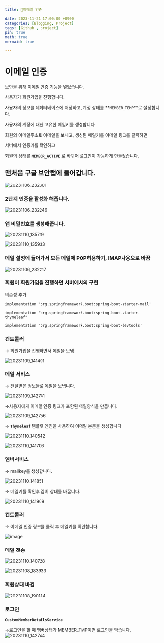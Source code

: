 ```yaml
---
title: 📧이메일 인증

date: 2023-11-21 17:00:00 +0900
categories: [Blogging, Project]
tags: [Github , project]
pin: true
math: true
mermaid: true

---
```

#  **이메일 인증**

보안을 위해 이메일 인증 기능을 넣었습니다.

사용자가 회원가입을 진행합니다. 

사용자의 정보를 데이터베이스에 저장하고, 계정 상태를 **`MEMBER_TEMP`**로 설정합니다.

사용자의 계정에 대한 고유한 메일키를 생성합니다

회원의 이메일주소로 이메일을 보내고, 생성된 메일키를 이메일 링크를 클릭하면 

서버에서 인증키를 확인하고 

회원의 상태를 **`MEMBER_ACTIVE`** 로 바뀌어 로그인이 가능하게 만들었습니다.


## **맨처음 구글 보안탭에 들어갑니다.**

![20231106_232301](https://github.com/ararp1006/Algorithm/assets/130068083/f88f20a2-8b7c-47f5-8237-12308a4831c5)

### **2단계 인증을 활성화 해줍니다.**

![20231106_232246](https://github.com/ararp1006/Algorithm/assets/130068083/707b48f5-386f-4ba2-b667-800cf612a4f2)

### **앱 비밀번호를 생성해줍니다.**


![20231110_135719](https://github.com/ararp1006/Algorithm/assets/130068083/33cf6c9f-6961-477c-83a2-272615d1490e)

![20231110_135933](https://github.com/ararp1006/Algorithm/assets/130068083/95db3c7c-13c3-497a-ba92-83d334b6d6b0)

### **메일 설정에 들어가서 모든 메일에 POP허용하기, IMAP사용으로 바꿈**

![20231106_232217](https://github.com/ararp1006/Algorithm/assets/130068083/f36321a4-0609-46b1-880c-428ab1acbf8b)


### **회원이 회원가입을 진행하면  서버에서의 구현**

의존성 추가

`implementation 'org.springframework.boot:spring-boot-starter-mail'`    

`implementation "org.springframework.boot:spring-boot-starter-thymeleaf"`   

`implementation 'org.springframework.boot:spring-boot-devtools'`

### **컨트롤러**

→ 회원가입을 진행하면서 메일을 보냄

![20231109_141401](https://github.com/ararp1006/Algorithm/assets/130068083/28231091-69d3-44fd-91cb-c5ca648454af)


### **메일 서비스**

→ 전달받은 정보들로 메일을 보냅니다.

![20231109_142741](https://github.com/ararp1006/Algorithm/assets/130068083/c19d4db1-12f5-4a70-aef2-1d6946b5cf9b)

→사용자에게 이메일 인증 링크가 포함된 메일양식을 만듭니다.

![20231109_142756](https://github.com/ararp1006/Algorithm/assets/130068083/839b34e3-1f5f-400e-a460-d62d4f8bd112)


→ **`Thymeleaf`** 템플릿 엔진을 사용하여 이메일 본문을 생성합니다

![20231110_140542](https://github.com/ararp1006/Algorithm/assets/130068083/f3f27bff-9176-4022-b741-fac50441b358)

![20231110_141706](https://github.com/ararp1006/Algorithm/assets/130068083/4ffcfd6a-fcc8-424b-b9e3-2fea54a5c210)

### **멤버서비스**

→ mailkey를 생성합니다.

![20231110_141851](https://github.com/ararp1006/Algorithm/assets/130068083/7342c296-3bd5-4de3-95e2-6d0d7707e70e)

→ 메일키를 확인후 멤버 상태를 바꿉니다.

![20231110_141909](https://github.com/ararp1006/Algorithm/assets/130068083/b12bf7b1-3374-4712-9224-2b1460fd904e)


### **컨트롤러**

→ 이메일 인증 링크를 클릭 후 메일키를 확인합니다.

![image](https://github.com/ararp1006/Algorithm/assets/130068083/1c544265-3afc-4006-a9c2-ceea4245bc7e)

### **메일 전송**

![20231110_140728](https://github.com/ararp1006/Algorithm/assets/130068083/c20e1b9b-f29d-4f73-a7ca-b63d155695b8)

![20231108_183933](https://github.com/ararp1006/Algorithm/assets/130068083/37081261-087f-49c5-b890-fe4217661db4)

### **회원상태 바뀜**
![20231108_190144](https://github.com/ararp1006/Algorithm/assets/130068083/aefea61d-e793-4b8c-9358-9f2b8d68c698)

### **로그인**

**`CustomMemberDetailsService`**

→로그인을 할 때 멤버상태가 MEMBER_TMP이면 로그인을 막습니다.
![20231110_142744](https://github.com/ararp1006/Algorithm/assets/130068083/b16189a5-b062-44c4-814f-64a896539e11)


[^footnote]: The footnote source
[^fn-nth-2]: The 2nd footnote source
